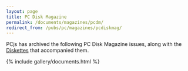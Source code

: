 ```yaml
---
layout: page
title: PC Disk Magazine
permalink: /documents/magazines/pcdm/
redirect_from: /pubs/pc/magazines/pcdiskmag/
---
```


PCjs has archived the following PC Disk Magazine issues, along with the [Diskettes](/software/pcx86/sw/pcdm/) that accompanied them.

{% include gallery/documents.html %}
